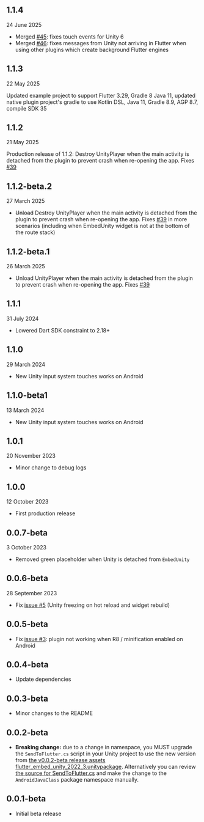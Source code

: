## 1.1.4

24 June 2025

* Merged [#45](https://github.com/learntoflutter/flutter_embed_unity/pull/45): fixes touch events for Unity 6
* Merged [#46](https://github.com/learntoflutter/flutter_embed_unity/pull/46): fixes messages from Unity not arriving in Flutter when using other plugins which create background Flutter engines


## 1.1.3

22 May 2025

Updated example project to support Flutter 3.29, Gradle 8 Java 11, updated native plugin project's gradle to use Kotlin DSL, Java 11, Gradle 8.9, AGP 8.7, compile SDK 35


## 1.1.2

21 May 2025

Production release of 1.1.2: Destroy UnityPlayer when the main activity is detached from the plugin to prevent crash when re-opening the app. Fixes [#39](https://github.com/learntoflutter/flutter_embed_unity/issues/39)


## 1.1.2-beta.2

27 March 2025

* ~~Unload~~ Destroy UnityPlayer when the main activity is detached from the plugin to prevent crash when re-opening the app. Fixes [#39](https://github.com/learntoflutter/flutter_embed_unity/issues/39) in more scenarios (including when EmbedUnity widget is not at the bottom of the route stack)


## 1.1.2-beta.1

26 March 2025

* Unload UnityPlayer when the main activity is detached from the plugin to prevent crash when re-opening the app. Fixes [#39](https://github.com/learntoflutter/flutter_embed_unity/issues/39)


## 1.1.1

31 July 2024

* Lowered Dart SDK constraint to 2.18+


## 1.1.0

29 March 2024

* New Unity input system touches works on Android


## 1.1.0-beta1

13 March 2024

* New Unity input system touches works on Android


## 1.0.1

20 November 2023

* Minor change to debug logs


## 1.0.0

12 October 2023

* First production release


## 0.0.7-beta

3 October 2023

* Removed green placeholder when Unity is detached from `EmbedUnity`


## 0.0.6-beta

28 September 2023

* Fix [issue #5](https://github.com/learntoflutter/flutter_embed_unity/issues/5) (Unity freezing on hot reload and widget rebuild)


## 0.0.5-beta

* Fix [issue #3](https://github.com/learntoflutter/flutter_embed_unity/issues/3): plugin not working when R8 / minification enabled on Android


## 0.0.4-beta

* Update dependencies


## 0.0.3-beta

* Minor changes to the README


## 0.0.2-beta

* **Breaking change:** due to a change in namespace, you MUST upgrade the `SendToFlutter.cs` script in your Unity project to use the new version from [the v0.0.2-beta release assets flutter_embed_unity_2022_3.unitypackage](https://github.com/learntoflutter/flutter_embed_unity/releases). Alternatively you can review [the source for SendToFlutter.cs](https://github.com/learntoflutter/flutter_embed_unity/blob/main/example_unity_2022_3_project/Assets/FlutterEmbed/SendToFlutter/SendToFlutter.cs) and make the change to the `AndroidJavaClass` package namespace manually.


## 0.0.1-beta

* Initial beta release